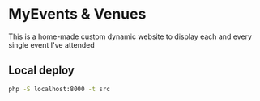 # MyEvents & Venues

This is a home-made custom dynamic website to display each and every single event I've attended

## Local deploy
```sh
php -S localhost:8000 -t src
```
